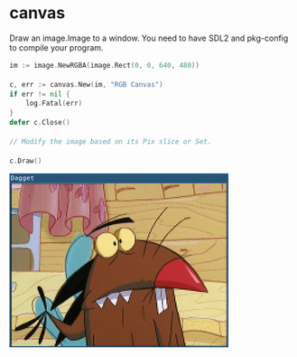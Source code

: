 # canvas

Draw an image.Image to a window. You need to have SDL2 and pkg-config to compile your program.

```go
im := image.NewRGBA(image.Rect(0, 0, 640, 480))

c, err := canvas.New(im, "RGB Canvas")
if err != nil {
	log.Fatal(err)
}
defer c.Close()

// Modify the image based on its Pix slice or Set.

c.Draw()
```

![Dagget Beaver](/example/screenshot.png)
